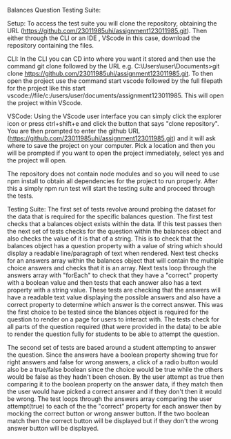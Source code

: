 Balances Question Testing Suite:

Setup:
To access the test suite you will clone the repository, obtaining the URL (https://github.com/23011985uhi/assignment123011985.git). Then either through the CLI or an IDE , VScode in this case, download the repository containing the files. 

CLI:
In the CLI you can CD into where you want it stored and then use the command git clone followed by the URL e.g. C:\Users\user\Documents>git clone https://github.com/23011985uhi/assignment123011985.git. 
To then open the project use the command start vscode followed by the full filepath for the project like this start vscode://file/c:/users/user/documents/assignment123011985.
This will open the project within VScode.

VSCode:
Using the VScode user interface you can simply click the explorer icon or press ctrl+shift+e and click the button that says "clone repository". You are then prompted to enter the github URL (https://github.com/23011985uhi/assignment123011985.git) and it will ask where 
to save the project on your computer. Pick a location and then you will be prompted if you want to open the project immediately, select yes and the project will open.

The repository does not contain node modules and so you will need to use npm install to obtain all dependencies for the project to run properly. After this a simply npm run test will start the testing suite and proceed through the tests.



Testing Suite:
The first set of tests revolve around probing the dataset for the data that is required for the specific balances question. The first test checks that a balances object exists within the data. If this test passes then the next set of tests checks for the question within
the balances object and also checks the value of it is that of a string. This is to check that the balances object has a question property with a value of string which should display a readable line/paragraph of text when rendered. Next test checks for an answers array within
the balances object that will contain the multiple choice answers and checks that it is an array. Next tests loop through the answers array with "forEach" to check that they have a "correct" property with a boolean value and then tests that each answer also has a text property 
with a string value. These tests are checking that the answers will have a readable text value displaying the possible answers and also have a correct property to determine which answer is the correct answer.
This was the first choice to be tested since the blances object is required for the question to render on a page for users to interact with. The tests check for all parts of the question required (that were provided in the data) to be able to render the question fully for 
students to be able to attempt the question.

The second set of tests are based around a student attempting to answer the question. Since the answers have a boolean property showing true for right answers and false for wrong answers, a click of a radio button would also be a true/false boolean since the choice would be true while the others would be false as they hadn't been chosen. By the user attempt as true then comparing it to the boolean property on the answer data, if they match then the user would have picked a correct answer and if they don't then it would be wrong. The test loops through the answers array comparing the user attempt(true) to each of the the "correct" property for each answer then by mocking the correct button or wrong answer button. If the two boolean match then the correct button will be displayed but if they don't the wrong answer button will be displayed.


